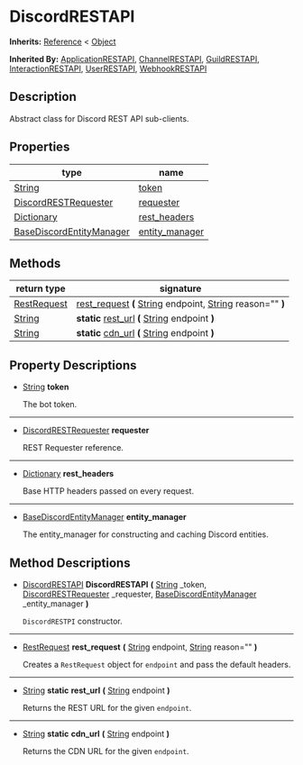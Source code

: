   
# DiscordRESTAPI
  
**Inherits:** [Reference](https://docs.godotengine.org/en/3.5/classes/class_reference.html) < [Object](https://docs.godotengine.org/en/3.5/classes/class_object.html)  
  
**Inherited By:** [ApplicationRESTAPI](./class_applicationrestapi.md), [ChannelRESTAPI](./class_channelrestapi.md), [GuildRESTAPI](./class_guildrestapi.md), [InteractionRESTAPI](./class_interactionrestapi.md), [UserRESTAPI](./class_userrestapi.md), [WebhookRESTAPI](./class_webhookrestapi.md)  
  
## Description
  
Abstract class for Discord REST API sub-clients.  
  
## Properties
  
| type                                                                            | name                                        |
|---------------------------------------------------------------------------------|---------------------------------------------|
| [String](https://docs.godotengine.org/en/3.5/classes/class_string.html)         | [token](#property-token)                    |
| [DiscordRESTRequester](./class_discordrestrequester.md)                         | [requester](#property-requester)            |
| [Dictionary](https://docs.godotengine.org/en/3.5/classes/class_dictionary.html) | [rest\_headers](#property-rest-headers)     |
| [BaseDiscordEntityManager](./class_basediscordentitymanager.md)                 | [entity\_manager](#property-entity-manager) |  
  
## Methods
  
| return type                                                             | signature                                                                                                                                                                                                             |
|-------------------------------------------------------------------------|-----------------------------------------------------------------------------------------------------------------------------------------------------------------------------------------------------------------------|
| [RestRequest](./class_restrequest.md)                                   | [rest\_request](#method-rest-request) **(** [String](https://docs.godotengine.org/en/3.5/classes/class_string.html) endpoint, [String](https://docs.godotengine.org/en/3.5/classes/class_string.html) reason="" **)** |
| [String](https://docs.godotengine.org/en/3.5/classes/class_string.html) | **static** [rest\_url](#method-rest-url) **(** [String](https://docs.godotengine.org/en/3.5/classes/class_string.html) endpoint **)**                                                                                 |
| [String](https://docs.godotengine.org/en/3.5/classes/class_string.html) | **static** [cdn\_url](#method-cdn-url) **(** [String](https://docs.godotengine.org/en/3.5/classes/class_string.html) endpoint **)**                                                                                   |  
  
## Property Descriptions
  
- <a name="property-token"></a>[String](https://docs.godotengine.org/en/3.5/classes/class_string.html) **token**  
  
	The bot token.  
________________

- <a name="property-requester"></a>[DiscordRESTRequester](./class_discordrestrequester.md) **requester**  
  
	REST Requester reference.  
________________

- <a name="property-rest-headers"></a>[Dictionary](https://docs.godotengine.org/en/3.5/classes/class_dictionary.html) **rest_headers**  
  
	Base HTTP headers passed on every request.  
________________

- <a name="property-entity-manager"></a>[BaseDiscordEntityManager](./class_basediscordentitymanager.md) **entity_manager**  
  
	The entity_manager for constructing and caching Discord entities.
  
  
## Method Descriptions
  
- <a name="method-DiscordRESTAPI"></a>[DiscordRESTAPI](./class_discordrestapi.md) **DiscordRESTAPI** **(** [String](https://docs.godotengine.org/en/3.5/classes/class_string.html) \_token, [DiscordRESTRequester](./class_discordrestrequester.md) \_requester, [BaseDiscordEntityManager](./class_basediscordentitymanager.md) \_entity\_manager **)**  
  
	`DiscordRESTPI` constructor.  
________________

- <a name="method-rest-request"></a>[RestRequest](./class_restrequest.md) **rest\_request** **(** [String](https://docs.godotengine.org/en/3.5/classes/class_string.html) endpoint, [String](https://docs.godotengine.org/en/3.5/classes/class_string.html) reason="" **)**  
  
	Creates a `RestRequest` object for `endpoint` and pass the default headers.  
________________

- <a name="method-rest-url"></a>[String](https://docs.godotengine.org/en/3.5/classes/class_string.html) **static** **rest\_url** **(** [String](https://docs.godotengine.org/en/3.5/classes/class_string.html) endpoint **)**  
  
	Returns the REST URL for the given `endpoint`.  
________________

- <a name="method-cdn-url"></a>[String](https://docs.godotengine.org/en/3.5/classes/class_string.html) **static** **cdn\_url** **(** [String](https://docs.godotengine.org/en/3.5/classes/class_string.html) endpoint **)**  
  
	Returns the CDN URL for the given `endpoint`.
  
